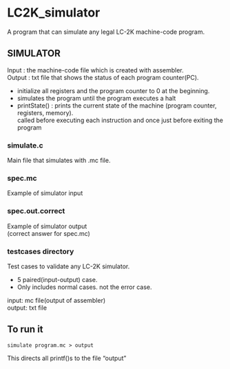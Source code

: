 # LC2K_simulator
A program that can simulate any legal LC-2K machine-code program.

## SIMULATOR
Input : the machine-code file which is created with assembler.   
Output : txt file that shows the status of each program counter(PC).   
- initialize all registers and the program counter to 0 at the beginning.
- simulates the program until the program executes a halt
- printState() : prints the current state of the machine (program counter, registers, memory).   
  called before executing each instruction and once just before exiting the program
  
### simulate.c
Main file that simulates with .mc file.

### spec.mc
Example of simulator input

### spec.out.correct
Example of simulator output   
(correct answer for spec.mc)

### testcases directory
Test cases to validate any LC-2K simulator.   
- 5 paired(input-output) case.   
- Only includes normal cases. not the error case.

input: mc file(output of assembler)  
output: txt file

## To run it
```
simulate program.mc > output
```

This directs all printf()s to the file “output”
